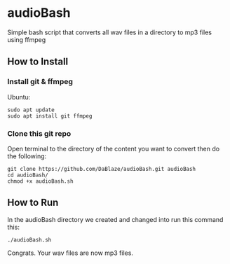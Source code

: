 # audioBash

Simple bash script that converts all wav files in a directory to mp3 files using ffmpeg

## How to Install

### Install git & ffmpeg

Ubuntu:

```
sudo apt update
sudo apt install git ffmpeg
```

### Clone this git repo

Open terminal to the directory of the content you want to convert then do the following:

```
git clone https://github.com/DaBlaze/audioBash.git audioBash
cd audioBash/
chmod +x audioBash.sh
```

## How to Run

In the audioBash directory we created and changed into run this command this:

```
./audioBash.sh
```

Congrats. Your wav files are now mp3 files.
